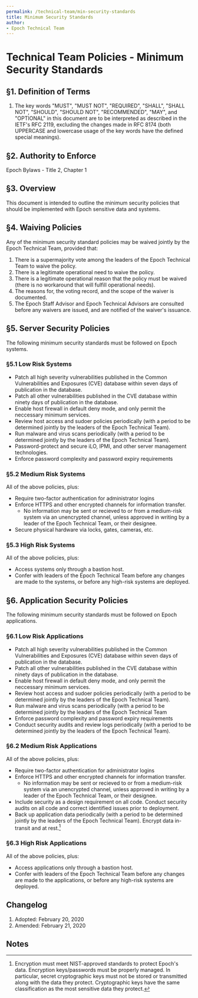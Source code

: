 ```yaml
---
permalink: /technical-team/min-security-standards
title: Minimum Security Standards
author:
- Epoch Technical Team
---
```

# Technical Team Policies - Minimum Security Standards

## §1. Definition of Terms

1.  The key words "MUST", "MUST NOT", "REQUIRED", "SHALL", "SHALL NOT",
    "SHOULD", "SHOULD NOT", "RECOMMENDED", "MAY", and "OPTIONAL" in this
    document are to be interpreted as described in the IETF's RFC 2119,
    excluding the changes made in RFC 8174 (both UPPERCASE and lowercase
    usage of the key words have the defined special meanings).

## §2. Authority to Enforce
Epoch Bylaws - Title 2, Chapter 1

## §3. Overview
This document is intended to outline the minimum security policies that should be implemented with Epoch sensitive data and systems. 

## §4. Waiving Policies
Any of the minimum security standard policies may be waived jointly by the Epoch Technical Team, provided that:
1. There is a supermajority vote among the leaders of the Epoch Technical Team to waive the policy.
2. There is a legitimate operational need to waive the policy.
3. There is a legitimate operational reason that the policy must be waived (there is no workaround that will fulfill operational needs). 
4. The reasons for, the voting record, and the scope of the waiver is documented.
5. The Epoch Staff Advisor and Epoch Technical Advisors are consulted before any waivers are issued, and are notified of the waiver's issuance.

## §5. Server Security Policies
The following minimum security standards must be followed on Epoch systems.

### §5.1 Low Risk Systems
* Patch all high severity vulnerabilities published in the Common Vulnerabilities and Exposures (CVE) database within seven days of publication in the database.
* Patch all other vulnerabilities published in the CVE database within ninety days of publication in the database.
* Enable host firewall in default deny mode, and only permit the neccessary minimum services. 
* Review host access and sudoer policies periodically (with a period to be determined jointly by the leaders of the Epoch Technical Team).
* Run malware and virus scans periodically (with a period to be determined jointly by the leaders of the Epoch Technical Team).
* Password-protect and secure iLO, IPMI, and other server management technologies.
* Enforce password complexity and password expiry requirements

### §5.2 Medium Risk Systems
All of the above policies, plus:
* Require two-factor authentication for administrator logins
* Enforce HTTPS and other encrypted channels for information transfer.
  * No information may be sent or recieved to or from a medium-risk system via an unencrypted channel, unless approved in writing by a leader of the Epoch Technical Team, or their designee.
* Secure physical hardware via locks, gates, cameras, etc.

### §5.3 High Risk Systems
All of the above policies, plus: 
* Access systems only through a bastion host.
* Confer with leaders of the Epoch Technical Team before any changes are made to the systems, or before any high-risk systems are deployed.

## §6. Application Security Policies
The following minimum security standards must be followed on Epoch applications.
### §6.1 Low Risk Applications
* Patch all high severity vulnerabilities published in the Common Vulnerabilities and Exposures (CVE) database within seven days of publication in the database.
* Patch all other vulnerabilities published in the CVE database within ninety days of publication in the database.
* Enable host firewall in default deny mode, and only permit the neccessary minimum services. 
* Review host access and sudoer policies periodically (with a period to be determined jointly by the leaders of the Epoch Technical Team).
* Run malware and virus scans periodically (with a period to be determined jointly by the leaders of the Epoch Technical Team
* Enforce password complexity and password expiry requirements
* Conduct security audits and review logs periodically (with a period to be determined jointly by the leaders of the Epoch Technical Team).

### §6.2 Medium Risk Applications
All of the above policies, plus:
* Require two-factor authentication for administrator logins
* Enforce HTTPS and other encrypted channels for information transfer.
  * No information may be sent or recieved to or from a medium-risk system via an unencrypted channel, unless approved in writing by a leader of the Epoch Technical Team, or their designee.
* Include security as a design requirement on all code. Conduct security audits on all code and correct identified issues prior to deployment.
* Back up application data periodically (with a period to be determined jointly by the leaders of the Epoch Technical Team). Encrypt data in-transit and at rest.[^1]

### §6.3 High Risk Applications
All of the above policies, plus: 
* Access applications only through a bastion host.
* Confer with leaders of the Epoch Technical Team before any changes are made to the applications, or before any high-risk systems are deployed.



## Changelog

1.  Adopted: February 20, 2020
2.  Amended: February 21, 2020


## Notes

[^1]: Encryption must meet NIST-approved standards to protect Epoch's data. Encryption keys/passwords must be properly managed. In particular, secret cryptographic keys must not be stored or transmitted along with the data they protect. Cryptographic keys have the same classification as the most sensitive data they protect.


